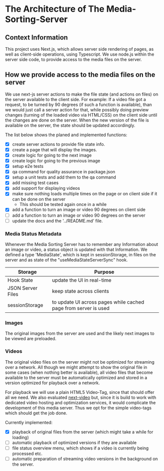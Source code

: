 # The Architecture of The Media-Sorting-Server

## Context Information

This project uses Next.js, which allows server side rendering of pages, as well as client-side operations, using Typescript. We use node.js within the server side code, to provide access to the media files on the server.

## How we provide access to the media files on the server

We use next-js server actions to make the file state (and actions on files) on the server available to the client side. For example: If a video file got a request, to be turned by 90 degrees (if such a function is available), than we would just call a server action for that, while possibly doing preview changes (turning of the loaded video via HTML/CSS) on the client side until the changes are done on the server. When the new version of the file is available on the server, the state should be updated accordingly. 

The list below shows the planed and implemented functions:
- [x] create server actions to provide file state info.
- [x] create a page that will display the images.
- [x] create logic for going to the next image
- [x] create logic for going to the previous image
- [x] setup e2e tests
- [x] qa command for quality assurance in package.json
- [x] setup a unit tests and add them to the qa command
- [x] add missing test cases
- [x] add support for displaying videos
- [x] make sure nothing loads multiple times on the page or on client side if it can be done on the server
	- This should be tested again once in a while
- [x] add a function to turn an image or video 90 degrees on client side
- [ ] add a function to turn an image or video 90 degrees on the server
- [ ] update the docs and the '../README.md' file.

### Media Status Metadata

Whenever the Media Sorting Server has to remember any Information about an image or video, a status object is updated with that Information. We defined a type 'MediaState', which is kept in sessionStorage, in files on the server and as state of the "useMediaStateServerSync" hook.

| Storage           | Purpose                                                         |
|-------------------|-----------------------------------------------------------------|
| Hook State        | update the UI in real-time                                      |
| JSON Server Files | keep state across clients                                       |
| sessionStorage    | to update UI across pages while cached page from server is used |

### Images

The original images from the server are used and the likely next images to be viewed are preloaded.

### Videos

The original video files on the server might not be optimized for streaming over a network. All though we might attempt to show the original file in some cases (when nothing better is available), all video files that become available to the server must be automatically optimized and stored in a version optimized for playback over a network.

For playback we will use a plain HTML5 Video-Tag, since that should offer all we need. We also evaluated [next-video](https://www.npmjs.com/package/next-video) but, since it is build to work with dedicated video hosting and optimization services, it would complicate the development of this media server. Thus we opt for the simple video-tags which should get the job done.

Currently implemented:
- [x] playback of original files from the server (which might take a while for loading)
- [ ] automatic playback of optimized versions if they are available
- [ ] file status overview menu, which shows if a video is currently being processed etc.
- [ ] automatic preparation of streaming video versions in the background on the server.
